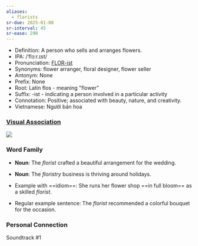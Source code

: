 ```yaml
---
aliases:
  - florists
sr-due: 2025-01-08
sr-interval: 45
sr-ease: 290
---
```

- Definition: A person who sells and arranges flowers.
- IPA: /ˈflɔːr.ɪst/
- Pronunciation: [FLOR-ist](https://www.google.com/search?q=how+to+pronounce+florist)
- Synonyms: flower arranger, floral designer, flower seller
- Antonym: None
- Prefix: None
- Root: Latin flos - meaning "flower"
- Suffix: -ist - indicating a person involved in a particular activity
- Connotation: Positive; associated with beauty, nature, and creativity.
- Vietnamese: Người bán hoa

### [Visual Association](https://www.google.com/search?tbm=isch&q=florist)

![](https://d263ao8qih4miy.cloudfront.net/wp-content/uploads/2022/04/Soundtrack104-00082.jpg)
### Word Family

- **Noun**: The *florist* crafted a beautiful arrangement for the wedding.
- **Noun**: The *floristry* business is thriving around holidays.

- Example with ==idiom==: She runs her flower shop ==in full bloom== as a skilled *florist*.
- Regular example sentence: The *florist* recommended a colorful bouquet for the occasion.

### Personal Connection

Soundtrack #1

